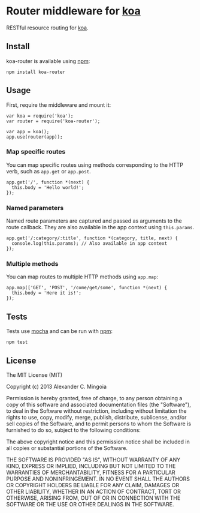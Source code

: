 # Router middleware for [koa](https://github.com/koajs/koa)

RESTful resource routing for [koa](https://github.com/koajs/koa).

## Install

koa-router is available using [npm](https://npmjs.org):

    npm install koa-router

## Usage

First, require the middleware and mount it:

    var koa = require('koa');
    var router = require('koa-router');
    
    var app = koa();
    app.use(router(app));
    

### Map specific routes

You can map specific routes using methods corresponding to the HTTP verb, such as `app.get` or `app.post`.

    app.get('/', function *(next) {
      this.body = 'Hello world!';
    });

### Named parameters

Named route parameters are captured and passed as arguments to the route callback. They are also available in the app context using `this.params`.

    app.get('/:category/:title', function *(category, title, next) {
      console.log(this.params); // Also available in app context
    });

### Multiple methods

You can map routes to multiple HTTP methods using `app.map`:

    app.map(['GET', 'POST', '/come/get/some', function *(next) {
      this.body = 'Here it is!';
    });

## Tests

Tests use [mocha](https://github.com/visionmedia/mocha) and can be run 
with [npm](https://npmjs.org):

    npm test

## License

The MIT License (MIT)

Copyright (c) 2013 Alexander C. Mingoia

Permission is hereby granted, free of charge, to any person obtaining a copy
of this software and associated documentation files (the "Software"), to deal
in the Software without restriction, including without limitation the rights
to use, copy, modify, merge, publish, distribute, sublicense, and/or sell
copies of the Software, and to permit persons to whom the Software is
furnished to do so, subject to the following conditions:

The above copyright notice and this permission notice shall be included in
all copies or substantial portions of the Software.

THE SOFTWARE IS PROVIDED "AS IS", WITHOUT WARRANTY OF ANY KIND, EXPRESS OR
IMPLIED, INCLUDING BUT NOT LIMITED TO THE WARRANTIES OF MERCHANTABILITY,
FITNESS FOR A PARTICULAR PURPOSE AND NONINFRINGEMENT. IN NO EVENT SHALL THE
AUTHORS OR COPYRIGHT HOLDERS BE LIABLE FOR ANY CLAIM, DAMAGES OR OTHER
LIABILITY, WHETHER IN AN ACTION OF CONTRACT, TORT OR OTHERWISE, ARISING FROM,
OUT OF OR IN CONNECTION WITH THE SOFTWARE OR THE USE OR OTHER DEALINGS IN
THE SOFTWARE.
